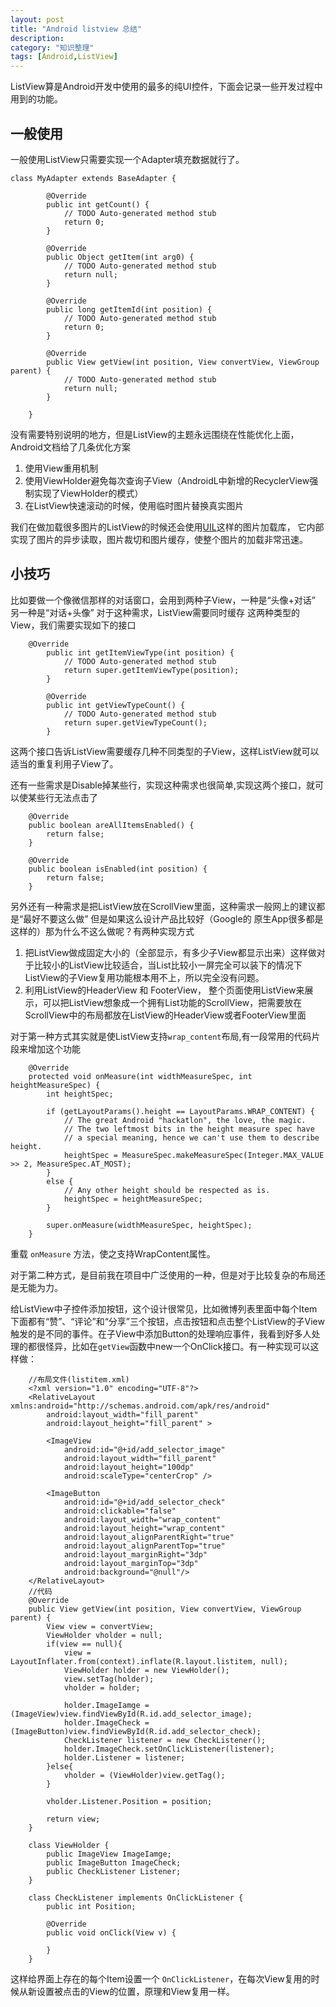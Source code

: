```yaml
---
layout: post
title: "Android listview 总结"
description: 
category: "知识整理"
tags: [Android,ListView]
---
```


ListView算是Android开发中使用的最多的纯UI控件，下面会记录一些开发过程中用到的功能。

## 一般使用

一般使用ListView只需要实现一个Adapter填充数据就行了。
```
class MyAdapter extends BaseAdapter {

		@Override
		public int getCount() {
			// TODO Auto-generated method stub
			return 0;
		}

		@Override
		public Object getItem(int arg0) {
			// TODO Auto-generated method stub
			return null;
		}

		@Override
		public long getItemId(int position) {
			// TODO Auto-generated method stub
			return 0;
		}

		@Override
		public View getView(int position, View convertView, ViewGroup parent) {
			// TODO Auto-generated method stub
			return null;
		}
		
	}
```
没有需要特别说明的地方，但是ListView的主题永远围绕在性能优化上面，Android文档给了几条优化方案

1. 使用View重用机制
2. 使用ViewHolder避免每次查询子View（AndroidL中新增的RecyclerView强制实现了ViewHolder的模式）
3. 在ListView快速滚动的时候，使用临时图片替换真实图片

我们在做加载很多图片的ListView的时候还会使用[UIL](https://github.com/nostra13/Android-Universal-Image-Loader)这样的图片加载库，
它内部实现了图片的异步读取，图片裁切和图片缓存，使整个图片的加载非常迅速。

## 小技巧

比如要做一个像微信那样的对话窗口，会用到两种子View，一种是“头像+对话” 另一种是“对话+头像” 对于这种需求，ListView需要同时缓存
这两种类型的View，我们需要实现如下的接口

```
    @Override
		public int getItemViewType(int position) {
			// TODO Auto-generated method stub
			return super.getItemViewType(position);
		}

		@Override
		public int getViewTypeCount() {
			// TODO Auto-generated method stub
			return super.getViewTypeCount();
		}
```

这两个接口告诉ListView需要缓存几种不同类型的子View，这样ListView就可以适当的重复利用子View了。

还有一些需求是Disable掉某些行，实现这种需求也很简单,实现这两个接口，就可以使某些行无法点击了

```
    @Override
    public boolean areAllItemsEnabled() {
        return false;
    }

    @Override
    public boolean isEnabled(int position) {
        return false;
    }
```

另外还有一种需求是把ListView放在ScrollView里面，这种需求一般网上的建议都是“最好不要这么做” 但是如果这么设计产品比较好（Google的
原生App很多都是这样的）那为什么不这么做呢？有两种实现方式

1. 把ListView做成固定大小的（全部显示，有多少子View都显示出来）这样做对于比较小的ListView比较适合，当List比较小一屏完全可以装下的情况下ListView的子View复用功能根本用不上，所以完全没有问题。
2. 利用ListView的HeaderView 和 FooterView， 整个页面使用ListView来展示，可以把ListView想象成一个拥有List功能的ScrollView，把需要放在ScrollView中的布局都放在ListView的HeaderView或者FooterView里面

对于第一种方式其实就是使ListView支持`wrap_content`布局,有一段常用的代码片段来增加这个功能

```
    @Override
    protected void onMeasure(int widthMeasureSpec, int heightMeasureSpec) {
        int heightSpec;

        if (getLayoutParams().height == LayoutParams.WRAP_CONTENT) {
            // The great Android "hackatlon", the love, the magic.
            // The two leftmost bits in the height measure spec have
            // a special meaning, hence we can't use them to describe height.
            heightSpec = MeasureSpec.makeMeasureSpec(Integer.MAX_VALUE >> 2, MeasureSpec.AT_MOST);
        }
        else {
            // Any other height should be respected as is.
            heightSpec = heightMeasureSpec;
        }

        super.onMeasure(widthMeasureSpec, heightSpec);
    }
```

重载 `onMeasure` 方法，使之支持WrapContent属性。

对于第二种方式，是目前我在项目中广泛使用的一种，但是对于比较复杂的布局还是无能为力。

给ListView中子控件添加按钮，这个设计很常见，比如微博列表里面中每个Item下面都有“赞”、“评论”和“分享”三个按钮，点击按钮和点击整个ListView的子View触发的是不同的事件。在子View中添加Button的处理响应事件，我看到好多人处理的都很怪异，比如在`getView`函数中new一个OnClick接口。有一种实现可以这样做：

```
	//布局文件(listitem.xml)
	<?xml version="1.0" encoding="UTF-8"?>
	<RelativeLayout xmlns:android="http://schemas.android.com/apk/res/android"
	    android:layout_width="fill_parent"
	    android:layout_height="fill_parent" >
	
	    <ImageView
	        android:id="@+id/add_selector_image"
	        android:layout_width="fill_parent"
	        android:layout_height="100dp"
	        android:scaleType="centerCrop" />
	
	    <ImageButton
	        android:id="@+id/add_selector_check"
	        android:clickable="false"
	        android:layout_width="wrap_content"
	        android:layout_height="wrap_content"
	        android:layout_alignParentRight="true"
	        android:layout_alignParentTop="true"
	        android:layout_marginRight="3dp"
	        android:layout_marginTop="3dp"
	        android:background="@null"/>
	</RelativeLayout>
	//代码
	@Override
	public View getView(int position, View convertView, ViewGroup parent) {
		View view = convertView;
		ViewHolder vholder = null;
		if(view == null){
			view = LayoutInflater.from(context).inflate(R.layout.listitem, null);
			ViewHolder holder = new ViewHolder();
			view.setTag(holder);
			vholder = holder;
			
			holder.ImageIamge = (ImageView)view.findViewById(R.id.add_selector_image);
			holder.ImageCheck = (ImageButton)view.findViewById(R.id.add_selector_check);
			CheckListener listener = new CheckListener();
			holder.ImageCheck.setOnClickListener(listener);
			holder.Listener = listener;
		}else{
			vholder = (ViewHolder)view.getTag();
		}
		
		vholder.Listener.Position = position;
		
		return view;
	}
	
	class ViewHolder {
		public ImageView ImageIamge;
		public ImageButton ImageCheck;
		public CheckListener Listener;
	}
	
	class CheckListener implements OnClickListener {
		public int Position;
		
		@Override
		public void onClick(View v) {
			
		}
	}
```

这样给界面上存在的每个Item设置一个 `OnClickListener`，在每次View复用的时候从新设置被点击的View的位置，原理和View复用一样。





